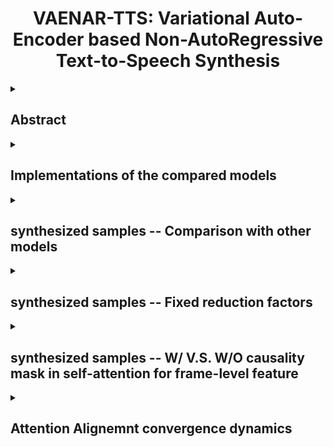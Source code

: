 # <center> VAENAR-TTS: Variational Auto-Encoder based Non-AutoRegressive Text-to-Speech Synthesis </center>

<details>
<summary><h2>Abstract</h2></summary>

We describe a variational auto-encoder based non-autoregressive text-to-speech (VAENAR-TTS) model in this paper. Autoregressive TTS (AR-TTS) models based on the sequence-to-sequence architecture can generate high-quality speech. However, the sequentially decoding process of the AR-TTS models can be time-consuming. The recently proposed non-autoregressive TTS (NAR-TTS) are more efficient with parallel decoding process. However, these models rely on the phoneme-level duration to generate the hard alignment between the text and the spectrogram. The obtaining of the duration labels either through the force-alignment tool or knowledge distillation is cumbersome and the hard alignment based on phoneme expansion can hurt the naturalness of the synthesized speech. The proposed VAENAR-TTS is a more end-to-end NAR-TTS solution that does not require the phoneme-level duration labels. VAENAR-TTS consists of no recurrent structures and is completely NAR in both the training and inference phase. Based on the VAE architecture, the alignment information is encoded in the latent variable and the attention-based soft alignment between the text and the latent variable is used in the decoder to reconstruct the spectrogram. Experiments show that VAENAR-TTS achieves comparable synthesis quality with the state-of-the-art AR-TTS models while the synthesis speed is competitive to that of the NAR-TTS models.

Source Codes will be released soon!  
</details>

<details>
<summary><h2>Implementations of the compared models</h2></summary>

[Tacotron2: https://github.com/NVIDIA/tacotron2](https://github.com/NVIDIA/tacotron2)

[FastSpeech2: https://github.com/ming024/FastSpeech2](https://github.com/ming024/FastSpeech2)

[BVAE-TTS (official): https://github.com/LEEYOONHYUNG/BVAE-TTS](https://github.com/LEEYOONHYUNG/BVAE-TTS)

[Glow-TTS (official): https://github.com/jaywalnut310/glow-tts](https://github.com/jaywalnut310/glow-tts)

</details>

<details>
<summary><h2>synthesized samples -- Comparison with other models</h2></summary>

LJ003-0305. The provision of more baths was also suggested, and the daily sweeping out of the prison.

| **BVAE-TTS** | **FastSpeech2** | **Glow-TTS** | **Tacotron 2** | **VAENAR-TTS (ours)** |
| :--- | :--- | :--- | :--- | :--- |
| <audio src="wavs\4.BVAE-TTS\LJ003-0305.wav" controls preload></audio> | <audio src="wavs\5.FastSpeech2\LJ003-0305.wav" controls preload></audio> | <audio src="wavs\3.Glow-TTS\LJ003-0305.wav" controls preload></audio> | <audio src="wavs\2.Tacotron2\LJ003-0305.wav" controls preload></audio> | <audio src="wavs\6.VAENAR-TTS\LJ003-0305.wav" controls preload></audio> |
| --- | --- | --- | --- | --- |

LJ009-0046. But the attempt fails; he trembles, his knees knock together, and his head droops as he enters the condemned pew.

| **BVAE-TTS** | **FastSpeech2** | **Glow-TTS** | **Tacotron 2** | **VAENAR-TTS (ours)** |
| :--- | :--- | :--- | :--- | :--- |
| <audio src="wavs\4.BVAE-TTS\LJ009-0046.wav" controls preload></audio> | <audio src="wavs\5.FastSpeech2\LJ009-0046.wav" controls preload></audio> | <audio src="wavs\3.Glow-TTS\LJ009-0046.wav" controls preload></audio> | <audio src="wavs\2.Tacotron2\LJ009-0046.wav" controls preload></audio> | <audio src="wavs\6.VAENAR-TTS\LJ009-0046.wav" controls preload></audio> |
| --- | --- | --- | --- | --- |

LJ005-0100. For this purpose it kept up an extensive correspondence with all parts of the kingdom, and circulated queries to be answered in detail,

| **BVAE-TTS** | **FastSpeech2** | **Glow-TTS** | **Tacotron 2** | **VAENAR-TTS (ours)** |
| :--- | :--- | :--- | :--- | :--- |
| <audio src="wavs\4.BVAE-TTS\LJ005-0100.wav" controls preload></audio> | <audio src="wavs\5.FastSpeech2\LJ005-0100.wav" controls preload></audio> | <audio src="wavs\3.Glow-TTS\LJ005-0100.wav" controls preload></audio> | <audio src="wavs\2.Tacotron2\LJ005-0100.wav" controls preload></audio> | <audio src="wavs\6.VAENAR-TTS\LJ005-0100.wav" controls preload></audio> |
| --- | --- | --- | --- | --- |


LJ006-0206. and publications which in these days would have been made the subject of a criminal prosecution.

| **BVAE-TTS** | **FastSpeech2** | **Glow-TTS** | **Tacotron 2** | **VAENAR-TTS (ours)** |
| :--- | :--- | :--- | :--- | :--- |
| <audio src="wavs\4.BVAE-TTS\LJ006-0206.wav" controls preload></audio> | <audio src="wavs\5.FastSpeech2\LJ006-0206.wav" controls preload></audio> | <audio src="wavs\3.Glow-TTS\LJ006-0206.wav" controls preload></audio> | <audio src="wavs\2.Tacotron2\LJ006-0206.wav" controls preload></audio> | <audio src="wavs\6.VAENAR-TTS\LJ006-0206.wav" controls preload></audio> |
| --- | --- | --- | --- | --- |

LJ007-0177. We trust, however, that the day is at hand when this stain will be removed from the character of the city of London,

| **BVAE-TTS** | **FastSpeech2** | **Glow-TTS** | **Tacotron 2** | **VAENAR-TTS (ours)** |
| :--- | :--- | :--- | :--- | :--- |
| <audio src="wavs\4.BVAE-TTS\LJ007-0177.wav" controls preload></audio> | <audio src="wavs\5.FastSpeech2\LJ007-0177.wav" controls preload></audio> | <audio src="wavs\3.Glow-TTS\LJ007-0177.wav" controls preload></audio> | <audio src="wavs\2.Tacotron2\LJ007-0177.wav" controls preload></audio> | <audio src="wavs\6.VAENAR-TTS\LJ007-0177.wav" controls preload></audio> |
| --- | --- | --- | --- | --- |

LJ013-0081. Banks and bankers continued to be victimized.

| **BVAE-TTS** | **FastSpeech2** | **Glow-TTS** | **Tacotron 2** | **VAENAR-TTS (ours)** |
| :--- | :--- | :--- | :--- | :--- |
| <audio src="wavs\4.BVAE-TTS\LJ013-0081.wav" controls preload></audio> | <audio src="wavs\5.FastSpeech2\LJ013-0081.wav" controls preload></audio> | <audio src="wavs\3.Glow-TTS\LJ013-0081.wav" controls preload></audio> | <audio src="wavs\2.Tacotron2\LJ013-0081.wav" controls preload></audio> | <audio src="wavs\6.VAENAR-TTS\LJ013-0081.wav" controls preload></audio> |
| --- | --- | --- | --- | --- |


LJ038-0009. When he heard police sirens, he, quote, looked up and saw the man enter the lobby, end quote.

| **BVAE-TTS** | **FastSpeech2** | **Glow-TTS** | **Tacotron 2** | **VAENAR-TTS (ours)** |
| :--- | :--- | :--- | :--- | :--- |
| <audio src="wavs\4.BVAE-TTS\LJ038-0009.wav" controls preload></audio> | <audio src="wavs\5.FastSpeech2\LJ038-0009.wav" controls preload></audio> | <audio src="wavs\3.Glow-TTS\LJ038-0009.wav" controls preload></audio> | <audio src="wavs\2.Tacotron2\LJ038-0009.wav" controls preload></audio> | <audio src="wavs\6.VAENAR-TTS\LJ038-0009.wav" controls preload></audio> |
| --- | --- | --- | --- | --- |

LJ041-0099. Powers believed that when Oswald arrived in Japan he acquired a girlfriend, quote,

| **BVAE-TTS** | **FastSpeech2** | **Glow-TTS** | **Tacotron 2** | **VAENAR-TTS (ours)** |
| :--- | :--- | :--- | :--- | :--- |
| <audio src="wavs\4.BVAE-TTS\LJ041-0099.wav" controls preload></audio> | <audio src="wavs\5.FastSpeech2\LJ041-0099.wav" controls preload></audio> | <audio src="wavs\3.Glow-TTS\LJ041-0099.wav" controls preload></audio> | <audio src="wavs\2.Tacotron2\LJ041-0099.wav" controls preload></audio> | <audio src="wavs\6.VAENAR-TTS\LJ041-0099.wav" controls preload></audio> |
| --- | --- | --- | --- | --- |

LJ043-0071. His performance for that company was satisfactory.

| **BVAE-TTS** | **FastSpeech2** | **Glow-TTS** | **Tacotron 2** | **VAENAR-TTS (ours)** |
| :--- | :--- | :--- | :--- | :--- |
| <audio src="wavs\4.BVAE-TTS\LJ043-0071.wav" controls preload></audio> | <audio src="wavs\5.FastSpeech2\LJ043-0071.wav" controls preload></audio> | <audio src="wavs\3.Glow-TTS\LJ043-0071.wav" controls preload></audio> | <audio src="wavs\2.Tacotron2\LJ043-0071.wav" controls preload></audio> | <audio src="wavs\6.VAENAR-TTS\LJ043-0071.wav" controls preload></audio> |
| --- | --- | --- | --- | --- |

LJ047-0234. Hosty's initial reaction on hearing that Oswald was a suspect in the assassination, was, quote, shock

| **BVAE-TTS** | **FastSpeech2** | **Glow-TTS** | **Tacotron 2** | **VAENAR-TTS (ours)** |
| :--- | :--- | :--- | :--- | :--- |
| <audio src="wavs\4.BVAE-TTS\LJ047-0234.wav" controls preload></audio> | <audio src="wavs\5.FastSpeech2\LJ047-0234.wav" controls preload></audio> | <audio src="wavs\3.Glow-TTS\LJ047-0234.wav" controls preload></audio> | <audio src="wavs\2.Tacotron2\LJ047-0234.wav" controls preload></audio> | <audio src="wavs\6.VAENAR-TTS\LJ047-0234.wav" controls preload></audio> |
| --- | --- | --- | --- | --- |
</details>

<details>
<summary><h2>synthesized samples -- Fixed reduction factors</h2></summary>

LJ003-0305. The provision of more baths was also suggested, and the daily sweeping out of the prison.

| **RF5** | **RF4** | **RF3** |
| :--- | :--- | :--- |
| <audio src="wavs\7.VAENAR-TTS-R-5\LJ003-0305.wav" controls preload></audio> | <audio src="wavs\8.VAENAR-TTS-R-4\LJ003-0305.wav" controls preload></audio> | <audio src="wavs\9.VAENAR-TTS-R-3\LJ003-0305.wav" controls preload></audio> |
| --- | --- | --- |

LJ009-0046. But the attempt fails; he trembles, his knees knock together, and his head droops as he enters the condemned pew.

| **RF5** | **RF4** | **RF3** |
| :--- | :--- | :--- |
| <audio src="wavs\7.VAENAR-TTS-R-5\LJ009-0046.wav" controls preload></audio> | <audio src="wavs\8.VAENAR-TTS-R-4\LJ009-0046.wav" controls preload></audio> | <audio src="wavs\9.VAENAR-TTS-R-3\LJ009-0046.wav" controls preload></audio> |
| --- | --- | --- |

LJ005-0100. For this purpose it kept up an extensive correspondence with all parts of the kingdom, and circulated queries to be answered in detail,

| **RF5** | **RF4** | **RF3** |
| :--- | :--- | :--- |
| <audio src="wavs\7.VAENAR-TTS-R-5\LJ005-0100.wav" controls preload></audio> | <audio src="wavs\8.VAENAR-TTS-R-4\LJ005-0100.wav" controls preload></audio> | <audio src="wavs\9.VAENAR-TTS-R-3\LJ005-0100.wav" controls preload></audio> |
| --- | --- | --- |


LJ006-0206. and publications which in these days would have been made the subject of a criminal prosecution.

| **RF5** | **RF4** | **RF3** |
| :--- | :--- | :--- |
| <audio src="wavs\7.VAENAR-TTS-R-5\LJ006-0206.wav" controls preload></audio> | <audio src="wavs\8.VAENAR-TTS-R-4\LJ006-0206.wav" controls preload></audio> | <audio src="wavs\9.VAENAR-TTS-R-3\LJ006-0206.wav" controls preload></audio> |
| --- | --- | --- |

LJ007-0177. We trust, however, that the day is at hand when this stain will be removed from the character of the city of London,

| **RF5** | **RF4** | **RF3** |
| :--- | :--- | :--- |
| <audio src="wavs\7.VAENAR-TTS-R-5\LJ007-0177.wav" controls preload></audio> | <audio src="wavs\8.VAENAR-TTS-R-4\LJ007-0177.wav" controls preload></audio> | <audio src="wavs\9.VAENAR-TTS-R-3\LJ007-0177.wav" controls preload></audio> |
| --- | --- | --- |
</details>

<details>
<summary><h2>synthesized samples -- W/ V.S. W/O causality mask in self-attention for frame-level feature</h2></summary>

LJ001-0133. One very important matter in "setting up" for fine printing is the "spacing," that is, the lateral distance of words from one another.

| **W/ Causality Mask** | **W/O Causality Mask** |
| :--- | :--- |
| <audio src="wavs\VAENAR-TTS-mask\LJ001-0133.wav" controls preload></audio> | <audio src="wavs\VAENAR-TTS-nomask\LJ001-0133.wav" controls preload></audio> |
| --- | --- |

LJ003-0238. and they were exacted to relieve a rich corporation from paying for the maintenance of their own prison.

| **W/ Causality Mask** | **W/O Causality Mask** |
| :--- | :--- |
| <audio src="wavs\VAENAR-TTS-mask\LJ003-0238.wav" controls preload></audio> | <audio src="wavs\VAENAR-TTS-nomask\LJ003-0238.wav" controls preload></audio> |
| --- | --- |

LJ006-0006. I shall now return to the great jail of the city of London, and give a more detailed account of its condition and inner life

| **W/ Causality Mask** | **W/O Causality Mask*** |
| :--- | :--- |
| <audio src="wavs\VAENAR-TTS-mask\LJ006-0006.wav" controls preload></audio> | <audio src="wavs\VAENAR-TTS-nomask\LJ006-0006.wav" controls preload></audio> |
| --- | --- |

LJ009-0208. erected on the cart, about four feet high at the head, and gradually sloping towards the horse, giving a full view of the body,

| **W/ Causality Mask** | **W/O Causality Mask** |
| :--- | :--- |
| <audio src="wavs\VAENAR-TTS-mask\LJ009-0208.wav" controls preload></audio> | <audio src="wavs\VAENAR-TTS-nomask\LJ009-0208.wav" controls preload></audio> |
| --- | --- |

LJ014-0054. a maidservant, Sarah Thomas, murdered her mistress, an aged woman, by beating out her brains with a stone.

| **W/ Causality Mask** | **W/O Causality Mask** |
| :--- | :--- |
| <audio src="wavs\VAENAR-TTS-mask\LJ014-0054.wav" controls preload></audio> | <audio src="wavs\VAENAR-TTS-nomask\LJ014-0054.wav" controls preload></audio> |
| --- | --- |
</details>

<details>
<summary><h2>Attention Alignemnt convergence dynamics</h2></summary>

### Reduction factor = 3
![Reduction factor = 3](./images/R3.gif)

### Reduction factor = 4
![Reduction factor = 4](./images/R4.gif)

### Reduction factor = 5
![Reduction factor = 5](./images/R5.gif)
</details>